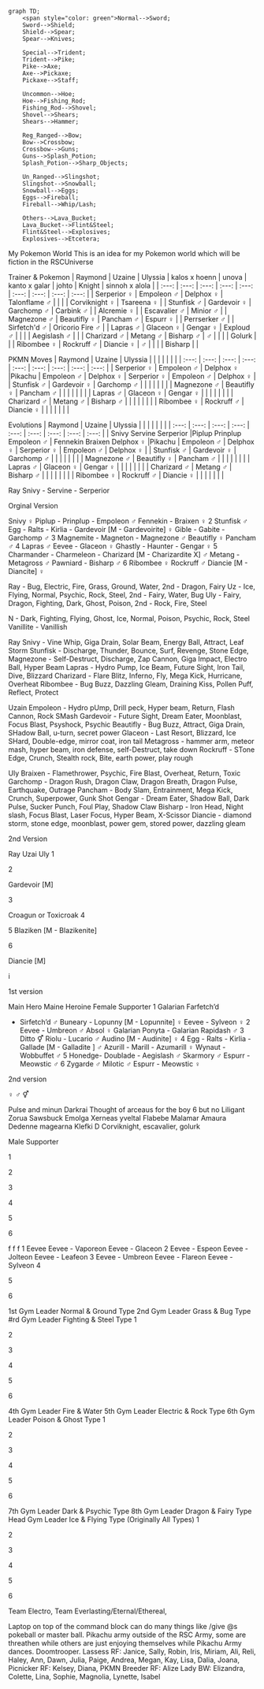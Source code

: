 ```mermaid
graph TD;
    <span style="color: green">Normal-->Sword;
    Sword-->Shield;
    Shield-->Spear;
    Spear-->Knives;
    
    Special-->Trident;
    Trident-->Pike;
    Pike-->Axe;
    Axe-->Pickaxe;
    Pickaxe-->Staff;
    
    Uncommon-->Hoe;
    Hoe-->Fishing_Rod;
    Fishing_Rod-->Shovel;
    Shovel-->Shears;
    Shears-->Hammer;
    
    Reg_Ranged-->Bow;
    Bow-->Crossbow;
    Crossbow-->Guns;
    Guns-->Splash_Potion;
    Splash_Potion-->Sharp_Objects;
    
    Un_Ranged-->Slingshot;
    Slingshot-->Snowball;
    Snowball-->Eggs;
    Eggs-->Fireball;
    Fireball-->Whip/Lash;
    
    Others-->Lava_Bucket;
    Lava_Bucket-->Flint&Steel;
    Flint&Steel-->Explosives;
    Explosives-->Etcetera;
```


My Pokemon World
This is an idea for my Pokemon world which will be fiction in the RSCUniverse

Trainer & Pokemon
| Raymond | Uzaine | Ulyssia | kalos x hoenn | unova | kanto x galar | johto  | Knight | sinnoh x alola |
| :---:         |     :---:      |          :---: | :---:         |     :---:      |          :---: | :---:         |     :---:      |          :---: |
| Serperior ♀  | Empoleon ♂    | Delphox ♀  | Talonflame ♂ |     |  |   |  Corviknight ♀   | Tsareena ♀ |
| Stunfisk ♂   | Gardevoir ♀      | Garchomp ♂   | Carbink ♂ | | Alcremie ♀ | | Escavalier ♂ | Minior ♂ |
| Magnezone ♂  | Beautifly ♀     | Pancham ♂    | Espurr ♀ | | Perrserker ♂ | | Sirfetch'd ♂ | Oricorio Fire ♂ |
| Lapras ♂    | Glaceon ♀       | Gengar ♀      | Exploud ♂ | | | | Aegislash ♂ | |
| Charizard ♂ | Metang ♂    | Bisharp ♂    | ♂ | | | | Golurk | |
| Ribombee ♀   | Rockruff ♂       | Diancie ♀     | ♂ | | | | Bisharp | |

PKMN Moves
| Raymond | Uzaine | Ulyssia | | | | | | |
| :---:         |     :---:      |          :---: | :---:         |     :---:      |          :---: | :---:         |     :---:      |          :---: |
| Serperior ♀  | Empoleon ♂    | Delphox ♀  |Pikachu  | Empoleon ♂    | Delphox ♀  | Serperior ♀  | Empoleon ♂    | Delphox ♀  |
| Stunfisk ♂   | Gardevoir ♀      | Garchomp ♂      | | | | | | |
| Magnezone ♂  | Beautifly ♀     | Pancham ♂    | | | | | | |
| Lapras ♂    | Glaceon ♀       | Gengar ♀      | | | | | | |
| Charizard ♂ | Metang ♂    | Bisharp ♂    | | | | | | |
| Ribombee ♀   | Rockruff ♂       | Diancie ♀     | | | | | | |


Evolutions
| Raymond | Uzaine | Ulyssia | | | | | | |
| :---:         |     :---:      |          :---: | :---:         |     :---:      |          :---: | :---:         |     :---:      |          :---: |
| Snivy  Servine  Serperior  |Piplup  Prinplup Empoleon ♂  | Fennekin  Braixen  Delphox ♀  |Pikachu  | Empoleon ♂    | Delphox ♀  | Serperior ♀  | Empoleon ♂    | Delphox ♀  |
| Stunfisk ♂   | Gardevoir ♀      | Garchomp ♂      | | | | | | |
| Magnezone ♂  | Beautifly ♀     | Pancham ♂    | | | | | | |
| Lapras ♂    | Glaceon ♀       | Gengar ♀      | | | | | | |
| Charizard ♂ | Metang ♂    | Bisharp ♂    | | | | | | |
| Ribombee ♀   | Rockruff ♂       | Diancie ♀     | | | | | | |

Ray
Snivy - Servine - Serperior

Orginal Version

Snivy ♀
Piplup - Prinplup - Empoleon ♂
Fennekin - Braixen ♀
2
Stunfisk ♂
Egg - Ralts - Kirlia - Gardevoir 
[M - Gardevoirite] ♀
Gible - Gabite - Garchomp ♂
3
Magnemite - Magneton - Magnezone ♂
Beautifly ♀
Pancham ♂
4
Lapras ♂
Eevee - Glaceon ♀
Ghastly - Haunter - Gengar ♀
5
Charmander - Charmeleon - 
Charizard [M - Charizardite X] ♂
Metang - Metagross ♂
Pawniard - Bisharp ♂
6
Ribombee ♀
Rockruff ♂
Diancie 
[M - Diancite] ♀


Ray - Bug, Electric, Fire, Grass, Ground, Water, 	2nd - Dragon, Fairy
Uz - Ice, Flying, Normal, Psychic, Rock, Steel, 		2nd - Fairy, Water, Bug
Uly - Fairy, Dragon, Fighting, Dark, Ghost, Poison,	2nd - Rock, Fire, Steel

N - Dark, Fighting, Flying, Ghost, Ice, Normal, Poison, Psychic, Rock, Steel
Vanillite - Vanillish

Ray
Snivy - Vine Whip, Giga Drain, Solar Beam, Energy Ball, Attract, Leaf Storm
Stunfisk - Discharge, Thunder, Bounce, Surf, Revenge, Stone Edge, 
Magnezone - Self-Destruct, Discharge, Zap Cannon, Giga Impact, 
Electro Ball, Hyper Beam
Lapras - Hydro Pump, Ice Beam, Future Sight, Iron Tail, Dive, Blizzard
Charizard - Flare Blitz, Inferno, Fly, Mega Kick, Hurricane, Overheat
Ribombee - Bug Buzz, Dazzling Gleam, Draining Kiss, Pollen Puff, Reflect, Protect

Uzain
Empoleon - Hydro pUmp, Drill peck, Hyper beam, Return, Flash Cannon, Rock SMash
Gardevoir - Future Sight, Dream Eater, Moonblast, Focus Blast, Psyshock, Psychic
Beautifly - Bug Buzz, Attract, Giga Drain, SHadow Ball, u-turn, secret power
Glaceon - Last Resort, Blizzard, Ice SHard, Double-edge, mirror coat, iron tail
Metagross - hammer arm, meteor mash, hyper beam, 
iron defense, self-Destruct, take down
Rockruff - STone Edge, Crunch, Stealth rock, Bite, earth power, play rough

Uly
Braixen - Flamethrower, Psychic, Fire Blast, Overheat, Return, Toxic
Garchomp - Dragon Rush, Dragon Claw, Dragon Breath, Dragon Pulse, Earthquake, Outrage
Pancham - Body Slam, Entrainment, Mega Kick, Crunch, Superpower, Gunk Shot
Gengar - Dream Eater, Shadow Ball, Dark Pulse, Sucker Punch, Foul Play, Shadow Claw
Bisharp - Iron Head, Night slash, Focus Blast, Laser Focus, Hyper Beam, X-Scissor
Diancie - diamond storm, stone edge, moonblast, power gem, stored power, dazzling gleam











2nd Version


Ray
Uzai
Uly
1






2


Gardevoir [M]


3




Croagun or Toxicroak
4






5
Blaziken [M - Blazikenite]




6




Diancie [M]


i




1st version


Main Hero
Maine Heroine
Female Supporter
1
Galarian Farfetch’d 
- Sirfetch’d ♂
Buneary - Lopunny
 [M - Lopunnite] ♀
Eevee - Sylveon ♀
2
Eevee - Umbreon ♂
Absol ♀
Galarian Ponyta - 
Galarian Rapidash ♂
3
Ditto ⚥
Riolu - Lucario ♂
Audino [M - Audinite] ♀
4
Egg - Ralts - Kirlia - 
Gallade [M - Galladite ] ♂
Azurill - Marill - Azumarill ♀
Wynaut - Wobbuffet ♂
5
Honedge- Doublade - Aegislash ♂
Skarmory ♂
Espurr - Meowstic ♂
6
Zygarde ♂
Milotic ♂
Espurr - Meowstic ♀



2nd version

♀ ♂ ⚥

Pulse and minun
Darkrai
Thought of arceaus for the boy 6 but no
Liligant
Zorua
Sawsbuck
Emolga
Xerneas yveltal
Flabebe
Malamar
Amaura
Dedenne  magearna  Klefki
D
Corviknight, escavalier, golurk



Male Supporter




1






2






3






4






5






6








f
f
f
1
Eevee
Eevee - Vaporeon
Eevee - Glaceon
2
Eevee - Espeon
Eevee - Jolteon
Eevee - Leafeon
3
Eevee - Umbreon
Eevee - Flareon
Eevee - Sylveon
4






5






6








1st Gym Leader Normal & Ground Type
2nd Gym Leader Grass & Bug Type
#rd Gym Leader Fighting & Steel Type
1






2






3






4






5






6








4th Gym Leader Fire & Water
5th Gym Leader Electric & Rock Type
6th Gym Leader Poison & Ghost Type
1






2






3






4






5






6








7th Gym Leader Dark & Psychic Type
8th Gym Leader Dragon & Fairy Type
Head Gym Leader Ice & Flying Type (Originally All Types)
1






2






3






4






5






6
























































































Team Electro, Team Everlasting/Eternal/Ethereal, 



Laptop on top of the command block can do many things like /give @s pokeball or master ball.
Pikachu army outside of the RSC Army, some are threathen while others are just enjoying themselves while Pikachu Army dances.
Doomtrooper. 
Lassess RF: Janice, Sally, Robin, Iris, Miriam, Ali, Reli, Haley, Ann, Dawn, Julia, Paige, Andrea, Megan, Kay, Lisa, Dalia, Joana, 
Picnicker RF: Kelsey, Diana, 
PKMN Breeder RF: Alize
Lady BW: Elizandra, Colette, Lina, Sophie, Magnolia, Lynette, Isabel
